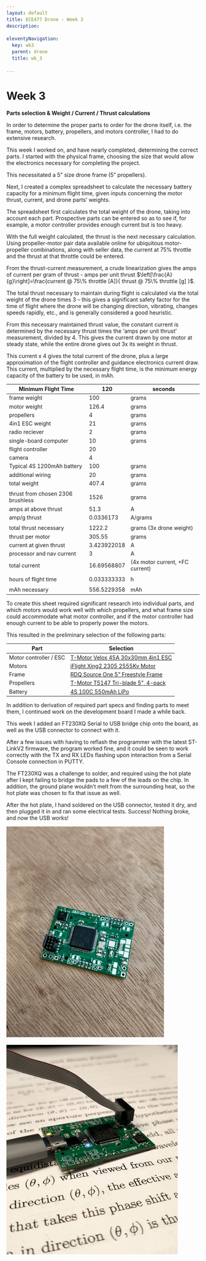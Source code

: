 ```yaml
---
layout: default
title: ECE477 Drone - Week 3
description:

eleventyNavigation:
  key: wk3
  parent: drone
  title: wk_3

---
```


# Week 3

**Parts selection & Weight / Current / Thrust calculations**

In order to determine the proper parts to order for the drone itself, i.e. the frame, motors, battery, propellers, and motors controller, I had to do extensive research.

This week I worked on, and have nearly completed, determining the correct parts. I started with the physical frame, choosing the size that would allow the electronics necessary for completing the project.

This necessitated a 5” size drone frame (5” propellers). 

Next, I created a complex spreadsheet to calculate the necessary battery capacity for a minimum flight time, given inputs concerning the motor thrust, current, and drone parts’ weights.

The spreadsheet first calculates the total weight of the drone, taking into account each part. Prospective parts can be entered so as to see if, for example, a motor controller provides enough current but is too heavy.

With the full weight calculated, the thrust is the next necessary calculation. Using propeller-motor pair data available online for ubiquitous motor-propeller combinations, along with seller data, the current at 75% throttle and the thrust at that throttle could be entered.

From the thrust-current measurement, a crude linearization gives the amps of current per gram of thrust - amps per unit thrust 
$\left[\frac{A}{g}\right]=\frac{current @ 75\% throttle [A]}{ thrust @ 75\% throttle [g] }$.

The total thrust necessary to maintain during flight is calculated via the total weight of the drone times 3 – this gives  a significant safety factor for the time of flight where the drone will be changing direction, vibrating, changes speeds rapidly, etc., and is generally considered a good heuristic.

From this necessary maintained thrust value, the constant current is determined by the necessary thrust times the ‘amps per unit thrust’ measurement, divided by 4. This gives the current drawn by one motor at steady state, while the entire drone gives out 3x its weight in thrust.

This current x 4 gives the total current of the drone, plus a large approximation of the flight controller and guidance electronics current draw. This current, multiplied by the necessary flight time, is the minimum energy capacity of the battery to be used, in mAh.

<div class="d-flex justify-content-center">


|Minimum Flight Time|	120|	seconds|
|-|-|-|
|frame weight|	100|	grams|
|motor weight|	126.4|	grams|
|propellers|	4|	grams|
|4in1 ESC weight|	21|	grams|
|radio reciever|	2|	grams|
|single-board computer|	10|	grams|
|flight controller|	20|	 |
|camera|	4|	 |
|Typical 4S 1200mAh battery|	100|	grams|
|additional wiring|	20|	grams|
|total weight|	407.4|	grams|
| |	 |	 |
|thrust from chosen 2306 brushless|	1526|	grams|
|amps at above thrust|	51.3|	A|
|amp/g thrust|	0.0336173|	A/grams|
| |	 |	 |
|total thrust necessary|	1222.2|	grams (3x drone weight)|
|thrust per motor|	305.55|	grams|
|current at given thrust|	3.423922018|	A|
|processor and nav current|	3|	A|
|total current|	16.69568807|	(4x motor current, +FC current)|
| |	 |	 |
|hours of flight time|	0.033333333|	h|
| |	 |	 |
|mAh necessary|	556.5229358|	mAh|

</div>

To create this sheet required significant research into individual parts, and which motors would work well with which propellers, and what frame size could accommodate what motor controller, and if the motor controller had enough current to be able to properly power the motors.

This resulted in the preliminary selection of the following parts:

<div class="d-flex justify-content-center">

|Part|Selection|
|-|-|
|Motor controller / ESC|	 [T-Motor Velox 45A 30x30mm 4in1 ESC](https://www.racedayquads.com/products/t-motor-velox-45a-32bit-3-6s-30x30-4in1-esc-1?variant=32293091115121)|
|Motors	| [iFlight Xing2 2305 2555Kv Motor](https://www.racedayquads.com/products/iflight-xing2-2306-2555kv-motor?variant=32320681279601)|
|Frame	| [RDQ Source One 5” Freestyle Frame](https://www.racedayquads.com/products/rdq-source-one-v3-5-freestyle-frame?variant=29592522293361)|
|Propellers	| [T-Motor T5147 Tri-blade 5”, 4-pack](https://www.racedayquads.com/products/t-motor-t5147-popo-compatible-tri-blade-5-prop-4-pack-choose-your-color?variant=31263896502385)|
|Battery	| [4S 100C 550mAh LiPo](https://www.racedayquads.com/products/rdq-series-15-2v-4s-550mah-100c-lihv-battery-xt30)|

</div>

In addition to derivation of required part specs and finding parts to meet them, I continued work on the development board I made a while back.

This week I added an FT230XQ Serial to USB bridge chip onto the board, as well as the USB connector to connect with it.

After a few issues with having to reflash the programmer with the latest ST-LinkV2 firmware, the program worked fine, and it could be seen to work correctly with the TX and RX LEDs flashing upon interaction from a Serial Console connection in PUTTY.

The FT230XQ was a challenge to solder, and required using the hot plate after I kept failing to bridge the pads to a few of the leads on the chip. In addition, the ground plane wouldn’t melt from the surrounding heat, so the hot plate was chosen to fix that issue as well.

After the hot plate, I hand soldered on the USB connector, tested it dry, and then plugged it in and ran some electrical tests. Success! Nothing broke, and now the USB works!

![Alt text](image.png "Before")

![Alt text](image-1.png "After")